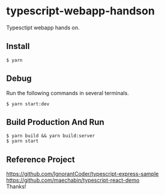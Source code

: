 # typescript-webapp-handson
Typesctipt webapp hands on.

## Install
```
$ yarn
```

## Debug
Run the following commands in several terminals.
```
$ yarn start:dev
```

## Build Production And Run
```
$ yarn build && yarn build:server
$ yarn start
```

## Reference Project
https://github.com/IgnorantCoder/typescript-express-sample  
https://github.com/maechabin/typescript-react-demo  
Thanks!

